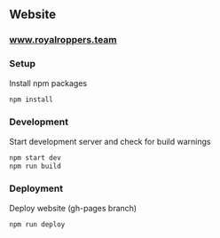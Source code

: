 ## Website

### www.royalroppers.team

### Setup
Install npm packages
```bash
npm install
```

### Development
Start development server and check for build warnings
```bash
npm start dev
npm run build
```

### Deployment
Deploy website (gh-pages branch)
```bash
npm run deploy
```
